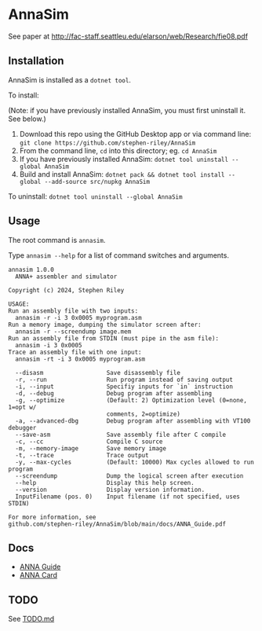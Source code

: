 # AnnaSim

See paper at http://fac-staff.seattleu.edu/elarson/web/Research/fie08.pdf

## Installation

AnnaSim is installed as a `dotnet tool`.

To install:

(Note: if you have previously installed AnnaSim, you must first uninstall it.  See below.)
1. Download this repo using the GitHub Desktop app or via command line: `git clone https://github.com/stephen-riley/AnnaSim`
1. From the command line, `cd` into this directory; eg. `cd AnnaSim`
1. If you have previously installed AnnaSim: `dotnet tool uninstall --global AnnaSim`
1. Build and install AnnaSim: `dotnet pack && dotnet tool install --global --add-source src/nupkg AnnaSim`

To uninstall:
`dotnet tool uninstall --global AnnaSim`

## Usage

The root command is `annasim`.  

Type `annasim --help` for a list of command switches and arguments.

```
annasim 1.0.0
  ANNA+ assembler and simulator

Copyright (c) 2024, Stephen Riley

USAGE:
Run an assembly file with two inputs:
  annasim -r -i 3 0x0005 myprogram.asm
Run a memory image, dumping the simulator screen after:
  annasim -r --screendump image.mem
Run an assembly file from STDIN (must pipe in the asm file):
  annasim -i 3 0x0005
Trace an assembly file with one input:
  annasim -rt -i 3 0x0005 myprogram.asm

  --disasm                  Save disassembly file
  -r, --run                 Run program instead of saving output
  -i, --input               Specifiy inputs for `in` instruction
  -d, --debug               Debug program after assembling
  -g, --optimize            (Default: 2) Optimization level (0=none, 1=opt w/
                            comments, 2=optimize)
  -a, --advanced-dbg        Debug program after assembling with VT100 debugger
  --save-asm                Save assembly file after C compile
  -c, --cc                  Compile C source
  -m, --memory-image        Save memory image
  -t, --trace               Trace output
  -y, --max-cycles          (Default: 10000) Max cycles allowed to run program
  --screendump              Dump the logical screen after execution
  --help                    Display this help screen.
  --version                 Display version information.
  InputFilename (pos. 0)    Input filename (if not specified, uses STDIN)

For more information, see
github.com/stephen-riley/AnnaSim/blob/main/docs/ANNA_Guide.pdf
```

## Docs

* [ANNA Guide](docs/ANNA_Guide.pdf)
* [ANNA Card](docs/ANNA_Card.pdf)

## TODO

See [TODO.md](TODO.md)
